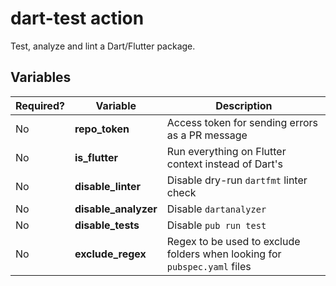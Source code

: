 # dart-test action

Test, analyze and lint a Dart/Flutter package.

## Variables

| Required? | Variable             | Description                                                               |
|-----------|----------------------|---------------------------------------------------------------------------|
| No        | **repo_token**       | Access token for sending errors as a PR message                           |
| No        | **is_flutter**       | Run everything on Flutter context instead of Dart's                       |
| No        | **disable_linter**   | Disable dry-run `dartfmt` linter check                                    |
| No        | **disable_analyzer** | Disable `dartanalyzer`                                                    |
| No        | **disable_tests**    | Disable `pub run test`                                                    |
| No        | **exclude_regex**    | Regex to be used to exclude folders when looking for `pubspec.yaml` files |
